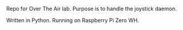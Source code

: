 Repo for Over The Air lab.
Purpose is to handle the joystick daemon.

Written in Python.
Running on Raspberry Pi Zero WH.
